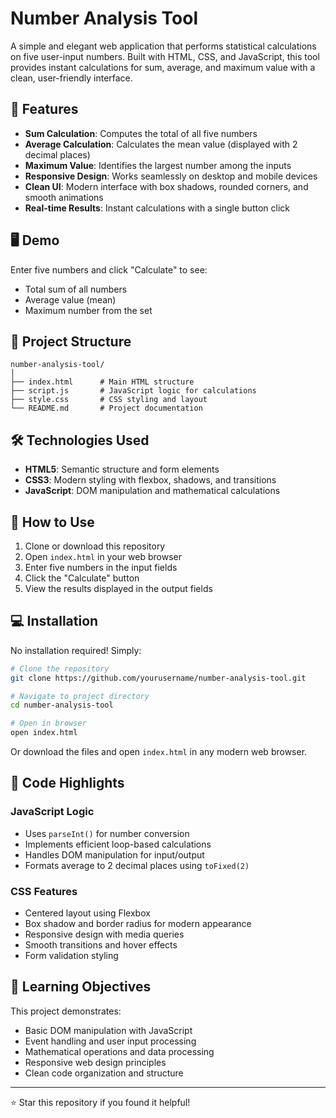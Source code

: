 # Number Analysis Tool

A simple and elegant web application that performs statistical calculations on five user-input numbers. Built with HTML, CSS, and JavaScript, this tool provides instant calculations for sum, average, and maximum value with a clean, user-friendly interface.

## 🚀 Features

- **Sum Calculation**: Computes the total of all five numbers
- **Average Calculation**: Calculates the mean value (displayed with 2 decimal places)
- **Maximum Value**: Identifies the largest number among the inputs
- **Responsive Design**: Works seamlessly on desktop and mobile devices
- **Clean UI**: Modern interface with box shadows, rounded corners, and smooth animations
- **Real-time Results**: Instant calculations with a single button click

## 🖥️ Demo

Enter five numbers and click "Calculate" to see:
- Total sum of all numbers
- Average value (mean)
- Maximum number from the set

## 📁 Project Structure

```
number-analysis-tool/
│
├── index.html      # Main HTML structure
├── script.js       # JavaScript logic for calculations
├── style.css       # CSS styling and layout
└── README.md       # Project documentation
```

## 🛠️ Technologies Used

- **HTML5**: Semantic structure and form elements
- **CSS3**: Modern styling with flexbox, shadows, and transitions
- **JavaScript**: DOM manipulation and mathematical calculations

## 🚦 How to Use

1. Clone or download this repository
2. Open `index.html` in your web browser
3. Enter five numbers in the input fields
4. Click the "Calculate" button
5. View the results displayed in the output fields

## 💻 Installation

No installation required! Simply:

```bash
# Clone the repository
git clone https://github.com/yourusername/number-analysis-tool.git

# Navigate to project directory
cd number-analysis-tool

# Open in browser
open index.html
```

Or download the files and open `index.html` in any modern web browser.

## 🔧 Code Highlights

### JavaScript Logic
- Uses `parseInt()` for number conversion
- Implements efficient loop-based calculations
- Handles DOM manipulation for input/output
- Formats average to 2 decimal places using `toFixed(2)`

### CSS Features
- Centered layout using Flexbox
- Box shadow and border radius for modern appearance
- Responsive design with media queries
- Smooth transitions and hover effects
- Form validation styling

## 🎯 Learning Objectives

This project demonstrates:
- Basic DOM manipulation with JavaScript
- Event handling and user input processing
- Mathematical operations and data processing
- Responsive web design principles
- Clean code organization and structure

---

⭐ Star this repository if you found it helpful!
